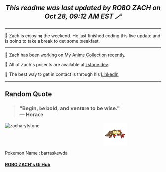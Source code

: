 <h2 align="center" style="font-style: italic; font-weight: bold;">This readme was last updated by ROBO ZACH on Oct 28, 09:12 AM EST 🪄 </h2></a>

---

🤖 Zach is enjoying the weekend. He just finished coding this live update and is going to take a break to get some breakfast.

---

🤖 Zach has been working on [My Anime Collection](https://github.com/ZacharyTStone/My-Anime-Collection) recently.

🤖 All of Zach's projects are available at [zstone.dev](https://www.zstone.dev/).

🤖 The best way to get in contact is through his [LinkedIn](https://www.linkedin.com/in/zacharystone42)

---

<!-- Add a Quotes section -->

## Random Quote

<h3>
<blockquote>
  "Begin, be bold, and venture to be wise."
<br>— Horace
</blockquote>
</h3>

<div style="display: flex; flex-wrap: no-wrap; width: 100%; gap: 16px">
        <img width="60%" src="https://github-readme-streak-stats.herokuapp.com/?user=zacharytstone" alt="zacharytstone" />
    <img width="15%" class='poke-img' src='https://raw.githubusercontent.com/PokeAPI/sprites/master/sprites/pokemon/847.png' alt='barraskewda'/>
</div>

<span class="poke-name"> Pokemon Name : barraskewda</span>

#### [ROBO ZACH's GitHub](https://github.com/ROBO-ZACH)
